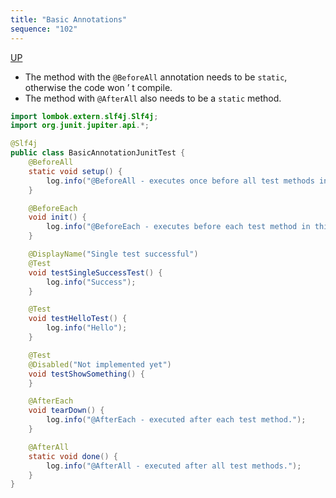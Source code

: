 ```yaml
---
title: "Basic Annotations"
sequence: "102"
---
```


[UP](/junit.html)


- The method with the `@BeforeAll` annotation needs to be `static`, otherwise the code won ’ t compile.
- The method with `@AfterAll` also needs to be a `static` method.

```java
import lombok.extern.slf4j.Slf4j;
import org.junit.jupiter.api.*;

@Slf4j
public class BasicAnnotationJunitTest {
    @BeforeAll
    static void setup() {
        log.info("@BeforeAll - executes once before all test methods in this class");
    }

    @BeforeEach
    void init() {
        log.info("@BeforeEach - executes before each test method in this class");
    }

    @DisplayName("Single test successful")
    @Test
    void testSingleSuccessTest() {
        log.info("Success");
    }

    @Test
    void testHelloTest() {
        log.info("Hello");
    }

    @Test
    @Disabled("Not implemented yet")
    void testShowSomething() {
    }

    @AfterEach
    void tearDown() {
        log.info("@AfterEach - executed after each test method.");
    }

    @AfterAll
    static void done() {
        log.info("@AfterAll - executed after all test methods.");
    }
}
```
